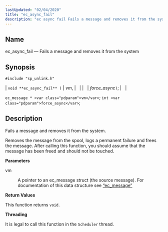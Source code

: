 ```yaml
---
lastUpdated: "02/04/2020"
title: "ec_async_fail"
description: "ec async fail Fails a message and removes it from the system void ec async fail vm force async ec message vm int force async Fails a message and removes it from the system Removes the message from the spool logs a permanent failure and frees the message After calling..."
---
```


<a name="apis.ec_async_fail"></a> 
## Name

ec_async_fail — Fails a message and removes it from the system

## Synopsis

`#include "sp_unlink.h"`

| `void **ec_async_fail** (` | <var class="pdparam">vm</var>, |   |
|   | <var class="pdparam">force_async</var>`)`; |   |

`ec_message * <var class="pdparam">vm</var>`;
`int <var class="pdparam">force_async</var>`;<a name="idp55163856"></a> 
## Description

Fails a message and removes it from the system.

Removes the message from the spool, logs a permanent failure and frees the message. After calling this function, you should assume that the message has been freed and should not be touched.

**<a name="idp55165728"></a> Parameters**

<dl class="variablelist">

<dt>vm</dt>

<dd>

A pointer to an ec_message struct (the source message). For documentation of this data structure see [“ec_message”](/momentum/3/3-api/structs-ec-message)

</dd>

</dl>

**<a name="idp55169104"></a> Return Values**

This function returns `void`.

**<a name="idp55170464"></a> Threading**

It is legal to call this function in the `Scheduler` thread.